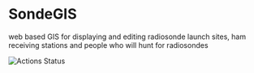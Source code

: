 # SondeGIS
web based GIS for displaying and editing radiosonde launch sites, ham receiving stations and people who will hunt for radiosondes

![Actions Status](https://github.com/sondehunt/SondeGIS/workflows/Laravel/badge.svg)
